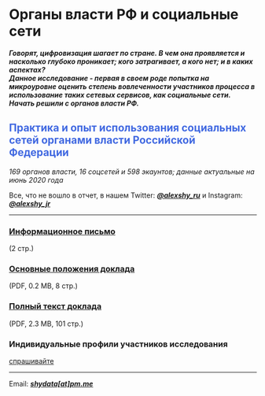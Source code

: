 # Органы власти РФ и социальные сети

__*Говорят, цифровизация шагает по стране. В чем она проявляется и насколько глубоко проникает; кого затрагивает, а кого нет; и в каких аспектах?</br>
Данное исследование - первая в своем роде попытка на микроуровне оценить степень вовлеченности участников процесса в использование таких сетевых сервисов, как социальные сети. Начать решили с органов власти РФ.*__

<h2 style="color:RoyalBlue;">Практика и опыт использования социальных сетей органами власти Российской Федерации</h2>

*169 органов власти, 16 соцсетей и 598 экаунтов; данные актуальные на июнь 2020 года*

Все, что не вошло в отчет, в нашем Twitter: __*[@alexshy_ru](https://twitter.com/alexshy_ru)*__ и Instagram: __*[@alexshy_jr](https://www.instagram.com/alexshy_jr/)*__
<br>
<hr>

<h3><a href="https://github.com/shydata/govnets/blob/main/press-release.md">Информационное письмо</a></h3><span>(2 стр.)</span>

<h3><a href="https://github.com/shydata/govnets/blob/main/govnetsreport-2020-alexshy-EXECUTIVESUMMARY.pdf">Основные положения доклада</a></h3><span>(PDF, 0.2 MB, 8 стр.)</span>

<h3><a href="https://github.com/shydata/govnets/blob/main/govnetsreport-2020-alexshy-FULLREPORT.pdf">Полный текст доклада</a></h3><span>(PDF, 2.3 MB, 101 стр.)</span>

<br>

<h3>Индивидуальные профили участников исследования</h3>
<a href="mailto:shydata@pm.me">спрашивайте</a>

<br>
<hr>

Email: __*[shydata[at]pm.me](mailto:shydata@pm.me)*__
